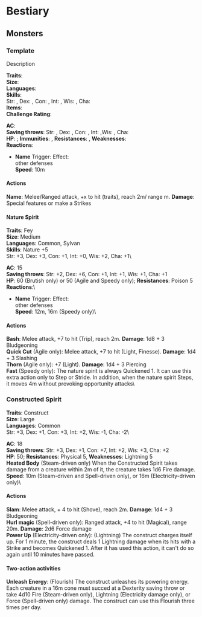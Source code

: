 # Bestiary

## Monsters

### Template
Description

**Traits**: \
**Size**: \
**Languages**: \
**Skills**: \
Str: , Dex: , Con: , Int: , Wis: , Cha: \
**Items**: \
**Challenge Rating**: 

**AC**: \
**Saving throws**: Str: , Dex: , Con: , Int: ,Wis: , Cha: \
**HP**: ; **Immunities**: , **Resistances**: , **Weaknesses**: \
**Reactions**:
- **Name** Trigger: Effect:\
other defenses\
**Speed**: 10m

#### Actions
**Name**: Melee/Ranged attack, +x to hit (traits), reach 2m/ range m. **Damage**: \
Special features or make a Strikes

#### Nature Spirit

**Traits**: Fey\
**Size**: Medium\
**Languages**: Common, Sylvan\
**Skills**: Nature +5\
Str: +3, Dex: +3, Con: +1, Int: +0, Wis: +2, Cha: +1\

**AC**: 15\
**Saving throws**: Str: +2, Dex: +6, Con: +1, Int: +1, Wis: +1, Cha: +1\
**HP**: 60 (Brutish only) or 50 (Agile and Speedy only); **Resistances**: Poison 5\
**Reactions**:\
- **Name** Trigger: Effect:\
other defenses\
**Speed**: 12m, 16m (Speedy only)\

#### Actions
**Bash**: Melee attack, +7 to hit (Trip), reach 2m. **Damage**: 1d8 + 3 Bludgeoning\
**Quick Cut** (Agile only): Melee attack, +7 to hit (Light, Finesse). **Damage**: 1d4 + 3 Slashing\
**Thorn** (Agile only): +7 (Light). **Damage**: 1d4 + 3 Piercing\
**Fast** (Speedy only): The nature spirit is always Quickened 1. It can use this extra action only to Step or Stride. In addition, when the nature spirit Steps, it moves 4m without provoking opportunity attacks\


### Constructed Spirit

**Traits**: Construct\
**Size**: Large\
**Languages**: Common\
Str: +3, Dex: +1, Con: +3, Int: +2, Wis: -1, Cha: -2\

**AC**: 18\
**Saving throws**: Str: +3, Dex: +1, Con: +7, Int: +2, Wis: +3, Cha: +2\
**HP**: 50; **Resistances**: Physical 5, **Weaknesses**: Lightning 5\
**Heated Body** (Steam-driven only) When the Constructed Spirit takes damage from a creature within 2m of it, the creature takes 1d6 Fire damage.\
**Speed**: 10m (Steam-driven and Spell-driven only), or 16m (Electricity-driven only)\

#### Actions
**Slam**: Melee attack, + 4 to hit (Shove), reach 2m. **Damage**: 1d4 + 3 Bludgeoning\
**Hurl magic** (Spell-driven only): Ranged attack, +4 to hit (Magical), range 20m. **Damage**: 2d6 Force damage\
**Power Up** (Electricity-driven only): (Lightning) The construct charges itself up. For 1 minute, the construct deals 1 Lightning damage when its hits with a Strike and becomes Quickened 1. After it has used this action, it can't do so again until 10 minutes have passed.

#### Two-action activities
**Unleash Energy**: (Flourish) The construct unleashes its powering energy. Each creature in a 16m cone must succed at a Dexterity saving throw or take 4d10 Fire (Steam-driven only), Lightning (Electricity damage only), or Force (Spell-driven only) damage. The construct can use this Flourish three times per day.
